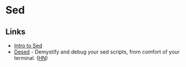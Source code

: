 # Sed

## Links

* [Intro to Sed](http://www.grymoire.com/Unix/Sed.html)
* [Desed](https://github.com/SoptikHa2/desed) - Demystify and debug your sed scripts, from comfort of your terminal. ([HN](https://news.ycombinator.com/item?id=22935880))
